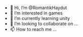 - 👋 Hi, I’m @RomantikHaydut
- 👀 I’m interested in games
- 🌱 I’m currently learning unity
- 💞️ I’m looking to collaborate on ...
- 📫 How to reach me ...

<!---
RomantikHaydut/RomantikHaydut is a ✨ special ✨ repository because its `README.md` (this file) appears on your GitHub profile.
You can click the Preview link to take a look at your changes.
--->
